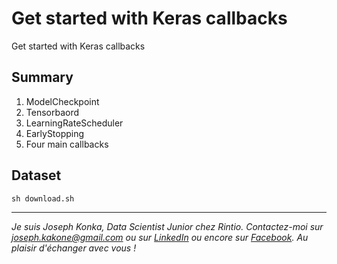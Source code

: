 # Get started with Keras callbacks
Get started with Keras callbacks

## Summary
1. ModelCheckpoint
2. Tensorbaord
3. LearningRateScheduler
4. EarlyStopping
5. Four main callbacks

## Dataset
`sh download.sh`

---
*Je suis Joseph Konka, Data Scientist Junior chez Rintio. Contactez-moi sur joseph.kakone@gmail.com ou sur [LinkedIn](https://www.linkedin.com/in/joseph-koami-konka) ou encore sur [Facebook](https://web.facebook.com/josephkonka1999). Au plaisir d'échanger avec vous !*